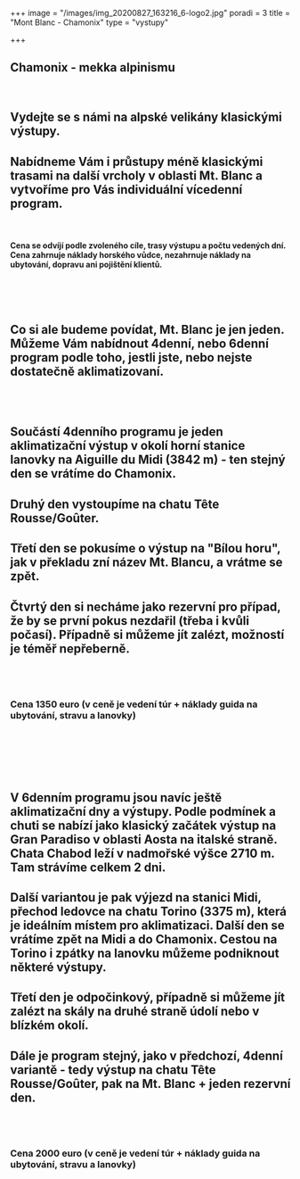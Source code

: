 +++
image = "/images/img_20200827_163216_6-logo2.jpg"
poradi = 3
title = "Mont Blanc - Chamonix"
type = "vystupy"

+++
## **Chamonix - mekka alpinismu**

 

## **Vydejte se s námi na alpské velikány klasickými výstupy.**

## **Nabídneme Vám i průstupy méně klasickými trasami na další vrcholy v oblasti Mt. Blanc a vytvoříme pro Vás individuální vícedenní program.**

 

#### **Cena se odvíjí podle zvoleného cíle, trasy výstupu a počtu vedených dní. Cena zahrnuje náklady horského vůdce, nezahrnuje náklady na ubytování, dopravu ani pojištění klientů.**

 
 

 

## **Co si ale budeme povídat, Mt. Blanc je jen jeden. Můžeme Vám nabídnout 4denní, nebo 6denní program podle toho, jestli jste, nebo nejste dostatečně aklimatizovaní.**

##  

## **Součástí 4denního programu je jeden aklimatizační výstup v okolí horní stanice lanovky na Aiguille du Midi (3842 m) - ten stejný den se vrátíme do Chamonix.**

## **Druhý den vystoupíme na chatu Tête Rousse/Goûter.**

## **Třetí den se pokusíme o výstup na "Bílou horu", jak v překladu zní název Mt. Blancu, a vrátme se zpět.**

## **Čtvrtý den si necháme jako rezervní pro případ, že by se první pokus nezdařil (třeba i kvůli počasí). Případně si můžeme jít zalézt, možností je téměř nepřeberně.**

##  

### **Cena 1350 euro** (v ceně je vedení túr + náklady guida na ubytování, stravu a lanovky)

 &nbsp;
 
 &nbsp;
 
 &nbsp;

## **V 6denním programu jsou navíc ještě aklimatizační dny a výstupy. Podle podmínek a chuti se nabízí jako klasický začátek výstup na Gran Paradiso v oblasti Aosta na italské straně. Chata Chabod leží v nadmořské výšce 2710 m. Tam strávíme celkem 2 dni.**

## **Další variantou je pak výjezd na stanici Midi, přechod ledovce na chatu Torino (3375 m), která je ideálním místem pro aklimatizaci. Další den se vrátíme zpět na Midi a do Chamonix. Cestou na Torino  i zpátky na lanovku můžeme podniknout některé výstupy.**

## **Třetí den je odpočinkový, případně si můžeme jít zalézt na skály na druhé straně údolí nebo v blízkém okolí.**

## **Dále je program stejný, jako v předchozí, 4denní variantě - tedy výstup na chatu Tête Rousse/Goûter, pak na Mt. Blanc + jeden rezervní den.**

##  

### **Cena 2000 euro** (v ceně je vedení túr + náklady guida na ubytování, stravu a lanovky)